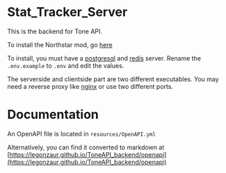 # Stat_Tracker_Server

This is the backend for Tone API.

To install the Northstar mod, go [here](https://github.com/Legonzaur/ToneAPI_servermod)

To install, you must have a [postgresql](https://www.postgresql.org/) and [redis](https://redis.io/) server. Rename the `.env.example` to `.env` and edit the values.

The serverside and clientside part are two different executables. You may need a reverse proxy like [nginx](https://www.nginx.com/) or use two different ports.

# Documentation

An OpenAPI file is located in `resources/OpenAPI.yml`

Alternatively, you can find it converted to markdown at [https://legonzaur.github.io/ToneAPI_backend/openapi](https://legonzaur.github.io/ToneAPI_backend/openapi)
